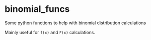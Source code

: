 # binomial_funcs
Some python functions to help with binomial distribution calculations

Mainly useful for `f(x)` and `F(x)` calculations.
